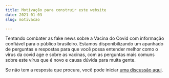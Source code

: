```yaml
---
title: Motivação para construir este website
date: 2021-01-03
slug: motivacao

---
```

Tentando combater as fake news sobre a Vacina do Covid com informação confiável para o público brasileiro. Estamos disponibilizando um apanhado de perguntas e respostas para que você possa entender melhor como o vírus da covid age e sobre as vacinas, com as perguntas mais comuns sobre este vírus que é novo e causa dúvida para muita gente.

Se não tem a resposta que procura, você pode iniciar [uma discussão aqui](https://github.com/alexanmtz/informativo-vacina-covid-19/discussions).